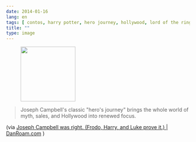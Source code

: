 ```yaml
---
date: 2014-01-16
lang: en
tags: [ contos, harry potter, hero journey, hollywood, lord of the rings, lotr, narrative, star wars, stories, tales ]
title: ""
type: image
---
```


<figure>
<a
href="https://hugo.ferreira.cc/joseph-campbells-classic-heros-journey-brings/attachment/217/"
rel="attachment"><img
src="https://hugo.ferreira.cc/wp-content/uploads/2014/01/tumblr_mzhzjzG3xZ1qz82meo1_1280-150x150.jpg"
width="150" height="150" /></a></figure>

> Joseph Campbell's classic "hero's journey" brings the whole world of
> myth, sales, and Hollywood into renewed focus.

(via [Joseph Campbell was right. (Frodo, Harry, and Luke prove it.)  | 
DanRoam.com](http://www.danroam.com/joseph-campbell-was-right-frodo-harry-and-luke-prove-it/)
)

